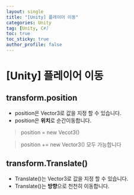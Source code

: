 ```yaml
---
layout: single
title: "[Unity] 플레이어 이동"
categories: Unity
tag: [Unity, C#]
toc: true
toc_sticky: true
author_profile: false
---
```


#  [Unity] 플레이어 이동

## transform.position

 - position은 Vector3로 값을 지정 할 수 있습니다.
 - position은 **위치**로 순간이동합니다.
 > position = new Vecot3()
   
 > position += new Vector3() 모두 가능합니다

## transform.Translate()
- Translate()는 Vector3로 값을 지정 할 수 있습니다.
- Translate()는 **방향**으로 천천히 이동합니다.
